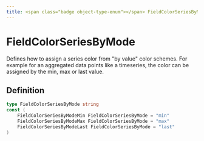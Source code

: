 ```yaml
---
title: <span class="badge object-type-enum"></span> FieldColorSeriesByMode
---
```

# <span class="badge object-type-enum"></span> FieldColorSeriesByMode

Defines how to assign a series color from "by value" color schemes. For example for an aggregated data points like a timeseries, the color can be assigned by the min, max or last value.

## Definition

```go
type FieldColorSeriesByMode string
const (
	FieldColorSeriesByModeMin FieldColorSeriesByMode = "min"
	FieldColorSeriesByModeMax FieldColorSeriesByMode = "max"
	FieldColorSeriesByModeLast FieldColorSeriesByMode = "last"
)

```

